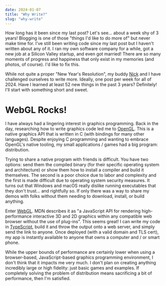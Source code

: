 ```yaml
---
date: 2024-01-07
title: "Why Write?"
slug: "why-write"
---
```


How long has it been since my last post?
Let's see... about a week shy of 3 years!
Blogging is one of those "things I'd like to do more of" but never make time for.
I've still been writing code since my last post but I haven't written about any of it.
I ran my own software company for a while, got a new job at a Silicon Valley startup, and even got married!
There are so many moments of progress and happiness that only exist in my memories (and photos, of course).
I'd like to fix this.

While not quite a proper "New Year's Resolution", my buddy [Nick](https://nickherrig.com) and I have challenged ourselves to write more.
Ideally, one post per week for all of 2024.
Have I learned at least 52 new things in the past 3 years? Definitely!
I'll start with something short and sweet.

# WebGL Rocks!

I have always had a lingering interest in graphics programming.
Back in the day, researching how to write graphics code led me to [OpenGL](https://www.opengl.org/).
This is a native graphics API that is written in C (with bindings for many other languages).
Despite enjoying C programming and wanting to embrace OpenGL's native tooling, my small applications / games had a big program: distribution.

Trying to share a native program with friends is difficult.
You have two options: send them the compiled binary (for their specific operating system and architecture) or show them how to install a compiler and build it themselves.
The second is a poor choice due to labor and complexity and the first is made difficult due to operating system security measures.
It turns out that Windows and macOS really dislike running executables that they don't trust... and rightfully so.
If only there was a way to share my demos with folks without them needing to download, install, or build anything.

Enter [WebGL](https://developer.mozilla.org/en-US/docs/Web/API/WebGL_API).
MDN describes it as "a JavaScript API for rendering high-performance interactive 3D and 2D graphics within any compatible web browser without the use of plug-ins".
This seems great!
I can write my code in [TypeScript](https://www.typescriptlang.org/), build it and throw the output onto a web server, and simply send the link to anyone.
Once deployed (with a valid domain and TLS cert), my app is instantly available to anyone that owns a computer and / or smart phone.

While the upper bounds of performance are certainly lower when using a browser-based, JavaScript-based graphics programming environment, I don't think that it impacts me very much.
I don't plan on creating anything incredibly large or high fidelity: just basic games and examples.
If completely solving the problem of distribution means sacrificing a bit of performance, then I'm satisfied.

